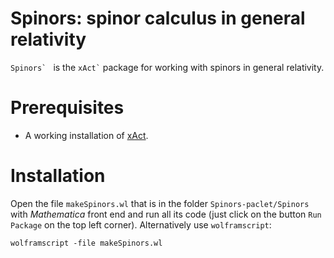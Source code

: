 # Spinors: spinor calculus in general relativity

``Spinors` `` is the `` xAct` `` package for working with spinors in general relativity.

# Prerequisites

* A working installation of [xAct](http://www.xact.es/).

# Installation

Open the file `makeSpinors.wl` that is in the folder `Spinors-paclet/Spinors` with *Mathematica* front end and
run all its code (just click on the button `Run Package` on the top left corner). Alternatively use `wolframscript`:
```
wolframscript -file makeSpinors.wl

```
